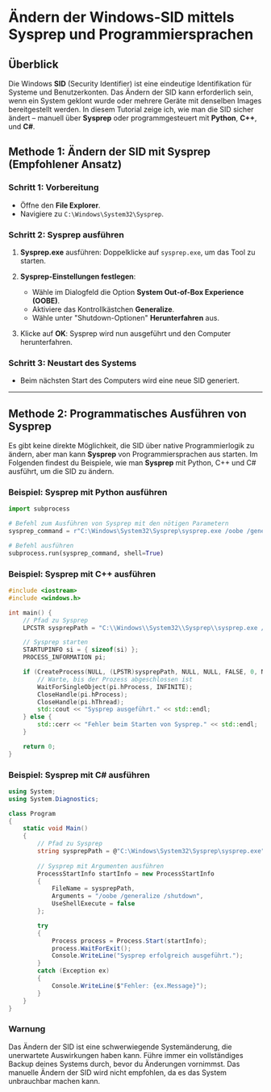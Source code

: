 # Ändern der Windows-SID mittels Sysprep und Programmiersprachen

## Überblick

Die Windows **SID** (Security Identifier) ist eine eindeutige Identifikation für Systeme und Benutzerkonten. Das Ändern der SID kann erforderlich sein, wenn ein System geklont wurde oder mehrere Geräte mit denselben Images bereitgestellt werden. In diesem Tutorial zeige ich, wie man die SID sicher ändert – manuell über **Sysprep** oder programmgesteuert mit **Python**, **C++**, und **C#**.

## Methode 1: Ändern der SID mit Sysprep (Empfohlener Ansatz)

### Schritt 1: Vorbereitung
- Öffne den **File Explorer**.
- Navigiere zu `C:\Windows\System32\Sysprep`.

### Schritt 2: Sysprep ausführen
1. **Sysprep.exe** ausführen: Doppelklicke auf `sysprep.exe`, um das Tool zu starten.
   
2. **Sysprep-Einstellungen festlegen**:
   - Wähle im Dialogfeld die Option **System Out-of-Box Experience (OOBE)**.
   - Aktiviere das Kontrollkästchen **Generalize**.
   - Wähle unter "Shutdown-Optionen" **Herunterfahren** aus.
   
3. Klicke auf **OK**: Sysprep wird nun ausgeführt und den Computer herunterfahren.

### Schritt 3: Neustart des Systems
- Beim nächsten Start des Computers wird eine neue SID generiert.

---

## Methode 2: Programmatisches Ausführen von Sysprep

Es gibt keine direkte Möglichkeit, die SID über native Programmierlogik zu ändern, aber man kann **Sysprep** von Programmiersprachen aus starten. Im Folgenden findest du Beispiele, wie man **Sysprep** mit Python, C++ und C# ausführt, um die SID zu ändern.

### Beispiel: Sysprep mit Python ausführen

```python
import subprocess

# Befehl zum Ausführen von Sysprep mit den nötigen Parametern
sysprep_command = r"C:\Windows\System32\Sysprep\sysprep.exe /oobe /generalize /shutdown"

# Befehl ausführen
subprocess.run(sysprep_command, shell=True)
```

### Beispiel: Sysprep mit C++ ausführen

```cpp
#include <iostream>
#include <windows.h>

int main() {
    // Pfad zu Sysprep
    LPCSTR sysprepPath = "C:\\Windows\\System32\\Sysprep\\sysprep.exe /oobe /generalize /shutdown";

    // Sysprep starten
    STARTUPINFO si = { sizeof(si) };
    PROCESS_INFORMATION pi;

    if (CreateProcess(NULL, (LPSTR)sysprepPath, NULL, NULL, FALSE, 0, NULL, NULL, &si, &pi)) {
        // Warte, bis der Prozess abgeschlossen ist
        WaitForSingleObject(pi.hProcess, INFINITE);
        CloseHandle(pi.hProcess);
        CloseHandle(pi.hThread);
        std::cout << "Sysprep ausgeführt." << std::endl;
    } else {
        std::cerr << "Fehler beim Starten von Sysprep." << std::endl;
    }

    return 0;
}
```

### Beispiel: Sysprep mit C# ausführen

```c#
using System;
using System.Diagnostics;

class Program
{
    static void Main()
    {
        // Pfad zu Sysprep
        string sysprepPath = @"C:\Windows\System32\Sysprep\sysprep.exe";
        
        // Sysprep mit Argumenten ausführen
        ProcessStartInfo startInfo = new ProcessStartInfo
        {
            FileName = sysprepPath,
            Arguments = "/oobe /generalize /shutdown",
            UseShellExecute = false
        };

        try
        {
            Process process = Process.Start(startInfo);
            process.WaitForExit();
            Console.WriteLine("Sysprep erfolgreich ausgeführt.");
        }
        catch (Exception ex)
        {
            Console.WriteLine($"Fehler: {ex.Message}");
        }
    }
}
````

### Warnung
Das Ändern der SID ist eine schwerwiegende Systemänderung, die unerwartete Auswirkungen haben kann. Führe immer ein vollständiges Backup deines Systems durch, bevor du Änderungen vornimmst. Das manuelle Ändern der SID wird nicht empfohlen, da es das System unbrauchbar machen kann.



